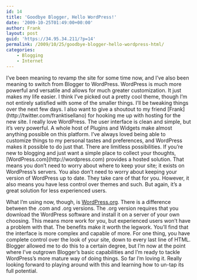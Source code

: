 ```yaml
---
id: 14
title: 'Goodbye Blogger, Hello WordPress!'
date: '2009-10-25T01:49:00+00:00'
author: Frank
layout: post
guid: 'https://34.95.34.211/?p=14'
permalink: /2009/10/25/goodbye-blogger-hello-wordpress-html/
categories:
    - Blogging
    - Internet
---
```


<div src="v5">I’ve been meaning to revamp the site for some time now, and I’ve also been meaning to switch from Blogger to WordPress. WordPress is much more powerful and versatile and allows for much greater customization. It just makes my life easier. I think I’ve picked out a pretty cool theme, though I’m not entirely satisfied with some of the smaller things. I’ll be tweaking things over the next few days. I also want to give a shoutout to my friend [Frank](http://twitter.com/franktisellano) for hooking me up with hosting for the new site. I really love WordPress. The user interface is clean and simple, but it’s very powerful. A whole host of Plugins and Widgets make almost anything possible on this platform. I’ve always loved being able to customize things to my personal tastes and preferences, and WordPress makes it possible to do just that. There are limitless possibilities. If you’re new to blogging and just want a simple place to collect your thoughts, [WordPress.com](http://wordpress.com) provides a hosted solution. That means you don’t need to worry about where to keep your site; it exists on WordPress’s servers. You also don’t need to worry about keeping your version of WordPress up to date. They take care of that for you. However, it also means you have less control over themes and such. But again, it’s a great solution for less experienced users.

What I’m using now, though, is [WordPress.org](http://wordpress.org). There is a difference between the .com and .org versions. The .org version requires that you download the WordPress software and install it on a server of your own choosing. This means more work for you, but experienced users won’t have a problem with that. The benefits make it worth the legwork. You’ll find that the interface is more complex and capable of more. For one thing, you have complete control over the look of your site, down to every last line of HTML. Blogger allowed me to do this to a certain degree, but I’m now at the point where I’ve outgrown Blogger’s basic capabilities and I’m ready to tackle WordPress’s more mature way of doing things. So far I’m loving it. Really looking forward to playing around with this and learning how to un-tap its full potential.

</div>